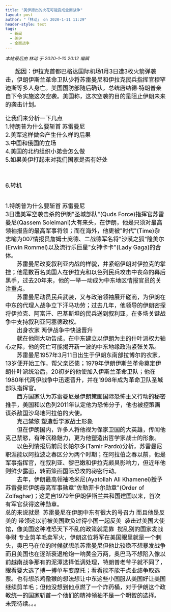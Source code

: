 ```yaml
---
title: "美伊擦出的火花可能变成全面战争"
layout: post
author: "「林动」 on 2020-1-11 11:29"
header-style: text
tags:
  - 新闻
  - 美伊
  - 全面战争
---
```


<head></head>
<body>
 <i class="pstatus"> 本帖最后由 林动 于 2020-1-10 20:12 编辑 </i>
 <br> 
 <br> &nbsp; &nbsp;
 <font color="#000"><font face="&amp;quot;"><font style="font-size:18px">&nbsp; &nbsp;起因：伊拉克首都巴格达国际机场1月3日遭3枚火箭弹袭击，伊朗伊斯兰革命卫队少将苏雷曼尼和伊拉克民兵指挥官穆罕迪斯等多人身亡。美国国防部随后确认，总统唐纳德·特朗普亲自下令实施这次空袭。美国称，这次空袭的目的是阻止伊朗未来的袭击计划。</font></font></font>
 <br> 
 <br> 
 <font color="#000"><font face="&amp;quot;"><font style="font-size:18px">让我们来分析一下几点</font></font></font>
 <br> 
 <font color="#000"><font face="&amp;quot;"><font style="font-size:18px">1.特朗普为什么要斩首</font></font></font>
 <font color="#000"><font face="&amp;quot;"><font style="font-size:18px">苏雷曼尼</font></font></font>
 <br> 
 <font color="#000"><font face="&amp;quot;"><font style="font-size:18px">2.美军这样做会产生什么样的后果</font></font></font>
 <br> 
 <font color="#000"><font face="&amp;quot;"><font style="font-size:18px">3.中国和俄国的立场</font></font></font>
 <br> 
 <font color="#000"><font face="&amp;quot;"><font style="font-size:18px">4.美国的北约组织小弟会怎么做</font></font></font>
 <br> 
 <font color="#000"><font face="&amp;quot;"><font style="font-size:18px">5.如果美伊打起来对我们国家是否有好处</font></font></font>
 <font color="#000000"><font style="font-size:18px"><br> </font></font>
 <br> 
 <font color="#000000"><font style="font-size:18px"><br> </font></font>
 <br> 
 <font color="#000000"><font style="font-size:18px">6.转机<br> </font></font>
 <br> 
 <font color="#000000"><font style="font-size:18px"><br> </font></font>
 <font color="#000"><font face="&amp;quot;"><font style="font-size:18px">1.特朗普为什么要斩首</font></font></font>
 <font color="#000"><font face="&amp;quot;"><font style="font-size:18px">苏雷曼尼</font></font></font>
 <br> 
 <font color="#000"><font style="font-size:18px">3日遭美军空袭击杀的伊朗"圣城部队"(Quds Force)指挥官苏雷曼尼(Qassem Soleimani)大有来头，在伊朗，他是只须对最高领袖报告的最高军事将领；而在海外，他更被"时代"(Time)杂志喻为007情报员詹姆士庞德、二战德军名将"沙漠之狐"隆美尔(Erwin Rommel)以及流行乐巨星"女神卡卡"(Lady Gaga)的合体。</font><br> <font style="font-size:18px">　　苏雷曼尼改变叙利亚内战的样貌，并紧缩伊朗对伊拉克的掌控；他是数百名美国人在伊拉克和以色列民兵攻击中丧命的幕后黑手，过去20年来，他的一举一动成为中东地区情报官员的关注重点。</font><br> <font style="font-size:18px">　　苏雷曼尼动员民兵武装，又与政治领袖展开磋商，为伊朗在中东的代理人战争立下汗马功劳；过去几年，他领导的伊朗密探将伊拉克、阿富汗、巴基斯坦的民兵送到叙利亚，在多场关键战争中支持叙利亚阿塞德政权。</font><br> <font style="font-size:18px">　　出身农家 两伊战争中快速晋升</font><br> <font style="font-size:18px">　　就在他刚大功告成，在中东建立以伊朗为主的什叶派权力轴心之际，他的死亡可能揭开新一波的中东地缘政治紧张关系。</font><br> <font style="font-size:18px">　　苏雷曼尼1957年3月11日出生于伊朗东南部拉博尔的农家，13岁便开始工作，帮父亲还债；1979年伊朗伊斯兰革命奠定伊朗什叶派统治后，20初岁的他便加入伊斯兰革命卫队；他在1980年代两伊战争中迅速晋升，并在1998年成为革命卫队圣城部队指挥官。</font><br> <font style="font-size:18px">　　西方国家认为苏雷曼尼是伊朗策画国际恐怖主义行动的秘密推手，美国和以色列2011年认定他为恐怖分子，他也被控策画谋杀敌国沙乌地阿拉伯的大使。</font><br> <font style="font-size:18px">　　克己禁慾 塑造哲学家战士形象</font><br> <font style="font-size:18px">　　但在伊朗国内，许多人将他视为保家卫国的大英雄，传闻他克己禁慾，有种沉稳魅力，更为他塑造出哲学家战士的形象。</font><br> <font style="font-size:18px">　　以色列情报局前局长帕尔多(Tamir Pardo)分析，苏雷曼尼职涯能以阿拉波之春区分为两个时期；在阿拉伯之春以前，他是军事指挥官，在叙利亚、黎巴嫩和伊拉克颇具影响力，但近年他则鲜少露面，转而策画国际恐攻的祕密行动。</font><br> <font style="font-size:18px">　　去年，伊朗最高领袖哈米尼(Ayatollah Ali Khamenei)授予苏雷曼尼伊朗最高军事勋章"佐勒菲卡尔勋章"(Order of Zolfaghar)；这是自1979年伊朗伊斯兰共和国建国以来，首次有军官获得这种勋章。</font><br> <font style="font-size:18px">总的来说就是&nbsp;&nbsp;</font><font style="font-size:18px">苏雷曼尼在伊朗中东有很大的号召力 而且他是反美的 带领这以前被美国欺负过得小国一起反美&nbsp;&nbsp;袭击过美国大使馆，像美国这种唯恐天下不乱的政策就是靠&nbsp;&nbsp;搅乱别的国家发战争财 专业剪羊毛卖军火，伊朗这位将军在美国眼里就是一个刺头，奥巴马在位的时候就想杀</font><font style="font-size:18px">苏雷曼尼但他比较稳不想暴发战争而且美国也在逐渐衰退枪炮一响黄金万两，奥巴马不想陷入像以前越南战争那有的泥潭选择低调处理，特朗普老爷子就不同了，眼看要大选了搏一搏单车变摩托；看看能不能干点业绩争取选票。也有想杀鸡儆猴的想法想让中东这些小国服从美国好让美国继续剪羊毛；但他没想到他点燃了一个炸药桶，对于伊朗这个政教统一的国家斩首一个他们的精神领袖不是一个明智的选择。 未完待续。。。</font><br> </font>
 <br> 
 <font color="#000"><font face="&amp;quot;"><font style="font-size:18px"><br> </font></font></font>
 <br> 
 <br> 
 <br> 
 <br> 
 <br>
</body>


